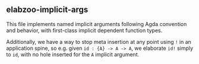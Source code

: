 ## elabzoo-implicit-args

This file implements named implicit arguments following Agda convention and
behavior, with first-class implicit dependent function types.

Additionally, we have a way to stop meta insertion at any point using `!` in an
application spine, so e.g. given `id : {A} -> A -> A`, we elaborate `id!` simply
to `id`, with no hole inserted for the `A` implicit argument.
